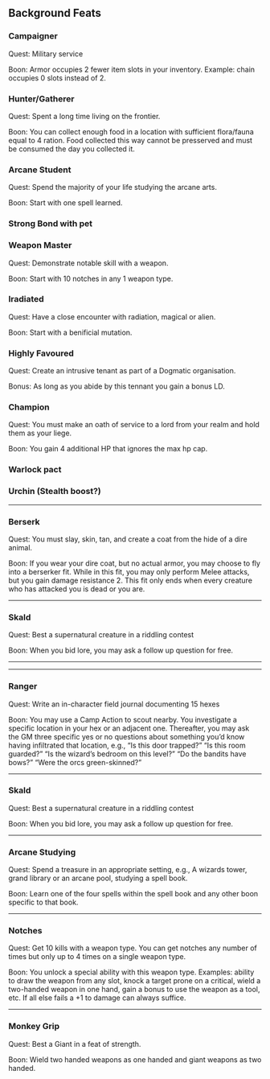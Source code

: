 ## Background Feats

### Campaigner
Quest: Military service

Boon: Armor occupies 2 fewer item slots in your inventory. Example: chain occupies 0 slots instead of 2.

### Hunter/Gatherer
Quest: Spent a long time living on the frontier.

Boon: You can collect enough food in a location with sufficient flora/fauna equal to 4 ration. Food collected this way cannot be presserved and must be consumed the day you collected it.

### Arcane Student
Quest: Spend the majority of your life studying the arcane arts.

Boon: Start with one spell learned.

### Strong Bond with pet

### Weapon Master
Quest: Demonstrate notable skill with a weapon.

Boon: Start with 10 notches in any 1 weapon type.

### Iradiated
Quest: Have a close encounter with radiation, magical or alien.

Boon: Start with a benificial mutation.

### Highly Favoured
Quest: Create an intrusive tenant as part of a Dogmatic organisation.

Bonus: As long as you abide by this tennant you gain a bonus LD.

### Champion

Quest: You must make an oath of service to a lord from your realm and hold them as your liege. 

Boon: You gain 4 additional HP that ignores the max hp cap. 

### Warlock pact

### Urchin (Stealth boost?)

___

### Berserk

Quest: You must slay, skin, tan, and create a coat from the hide of a dire animal. 

Boon: If you wear your dire coat, but no actual armor, you may choose to fly into a berserker fit.  While in this fit, you may only perform Melee attacks, but you gain damage resistance 2. This fit only ends when every creature who has attacked you is dead or you are. 

___

### Skald

Quest: Best a supernatural creature in a riddling contest

Boon: When you bid lore, you may ask a follow up question for free.

___


___

### Ranger

Quest: Write an in-character field journal documenting 15 hexes

Boon: You may use a Camp Action to scout nearby. You investigate a specific location in your hex or an adjacent one. Thereafter, you may ask the GM three specific yes or no questions about something you’d know having infiltrated that location, e.g., “Is this door trapped?” “Is this room guarded?” “Is the wizard’s bedroom on this level?” “Do the bandits have bows?” “Were the orcs green-skinned?” 

___ 

### Skald

Quest: Best a supernatural creature in a riddling contest

Boon: When you bid lore, you may ask a follow up question for free.

___

### Arcane Studying

Quest: Spend a treasure in an appropriate setting, e.g., A wizards tower, grand library or an arcane pool, studying a spell book.

Boon: Learn one of the four spells within the spell book and any other boon specific to that book.

___

### Notches

Quest: Get 10 kills with a weapon type. You can get notches any number of times but only up to 4 times on a single weapon type.

Boon: You unlock a special ability with this weapon type. Examples: ability to draw the weapon from any slot, knock a target prone on a critical, wield a two-handed weapon in one hand, gain a bonus to use the weapon as a tool, etc. If all else fails a +1 to damage can always suffice.

___

### Monkey Grip

Quest: Best a Giant in a feat of strength.

Boon: Wield two handed weapons as one handed and giant weapons as two handed.
